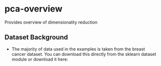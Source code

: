 # pca-overview
Provides overview of dimensionality reduction

## Dataset Background
- The majority of data used in the examples is taken from the breast cancer dataset.  You can download this directly from the sklearn dataset module or download it here:

